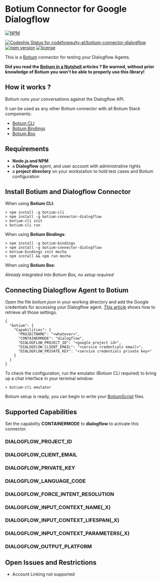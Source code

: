 ﻿# Botium Connector for Google Dialogflow

[![NPM](https://nodei.co/npm/botium-connector-dialogflow.png?downloads=true&downloadRank=true&stars=true)](https://nodei.co/npm/botium-connector-dialogflow/)

[ ![Codeship Status for codeforequity-at/botium-connector-dialogflow](https://app.codeship.com/projects/1c935480-633f-0136-f02a-52b5f01093c8/status?branch=master)](https://app.codeship.com/projects/296958)
[![npm version](https://badge.fury.io/js/botium-connector-dialogflow.svg)](https://badge.fury.io/js/botium-connector-dialogflow)
[![license](https://img.shields.io/github/license/mashape/apistatus.svg)]()

This is a [Botium](https://github.com/codeforequity-at/botium-core) connector for testing your Dialogflow Agents.

__Did you read the [Botium in a Nutshell](https://medium.com/@floriantreml/botium-in-a-nutshell-part-1-overview-f8d0ceaf8fb4) articles ? Be warned, without prior knowledge of Botium you won't be able to properly use this library!__

## How it works ?
Botium runs your conversations against the Dialogflow API.

It can be used as any other Botium connector with all Botium Stack components:
* [Botium CLI](https://github.com/codeforequity-at/botium-cli/)
* [Botium Bindings](https://github.com/codeforequity-at/botium-bindings/)
* [Botium Box](https://www.botium.at)

## Requirements

* __Node.js and NPM__
* a __Dialogflow__ agent, and user account with administrative rights
* a __project directory__ on your workstation to hold test cases and Botium configuration

## Install Botium and Dialogflow Connector

When using __Botium CLI__:

```
> npm install -g botium-cli
> npm install -g botium-connector-dialogflow
> botium-cli init
> botium-cli run
```

When using __Botium Bindings__:

```
> npm install -g botium-bindings
> npm install -g botium-connector-dialogflow
> botium-bindings init mocha
> npm install && npm run mocha
```

When using __Botium Box__:

_Already integrated into Botium Box, no setup required_

## Connecting Dialogflow Agent to Botium

Open the file _botium.json_ in your working directory and add the Google credentials for accessing your Dialogflow agent. [This article](https://chatbotsmagazine.com/3-steps-setup-automated-testing-for-google-assistant-and-dialogflow-de42937e57c6) shows how to retrieve all those settings.

```
{
  "botium": {
    "Capabilities": {
      "PROJECTNAME": "<whatever>",
      "CONTAINERMODE": "dialogflow",
      "DIALOGFLOW_PROJECT_ID": "<google project id>",
      "DIALOGFLOW_CLIENT_EMAIL": "<service credentials email>",
      "DIALOGFLOW_PRIVATE_KEY": "<service credentials private key>"
    }
  }
}
```

To check the configuration, run the emulator (Botium CLI required) to bring up a chat interface in your terminal window:

```
> botium-cli emulator
```

Botium setup is ready, you can begin to write your [BotiumScript](https://github.com/codeforequity-at/botium-core/wiki/Botium-Scripting) files.

## Supported Capabilities

Set the capability __CONTAINERMODE__ to __dialogflow__ to activate this connector.

### DIALOGFLOW_PROJECT_ID
### DIALOGFLOW_CLIENT_EMAIL
### DIALOGFLOW_PRIVATE_KEY
### DIALOGFLOW_LANGUAGE_CODE
### DIALOGFLOW_FORCE_INTENT_RESOLUTION
### DIALOGFLOW_INPUT_CONTEXT_NAME(_X)
### DIALOGFLOW_INPUT_CONTEXT_LIFESPAN(_X)
### DIALOGFLOW_INPUT_CONTEXT_PARAMETERS(_X)
### DIALOGFLOW_OUTPUT_PLATFORM

## Open Issues and Restrictions
* Account Linking not supported


